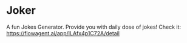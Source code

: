 # Joker
A fun Jokes Generator. Provide you with daily dose of jokes! Check it: https://flowagent.ai/app/ILAfx4p1C72A/detail
